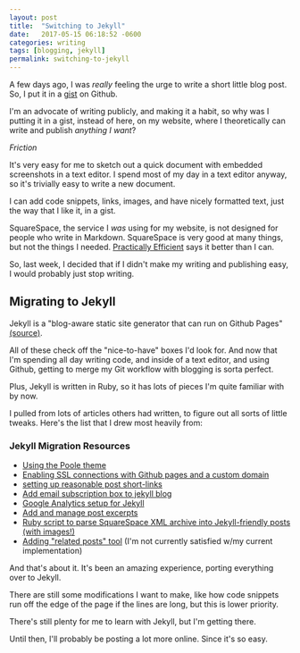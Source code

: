 ```yaml
---
layout: post
title:  "Switching to Jekyll"
date:   2017-05-15 06:18:52 -0600
categories: writing
tags: [blogging, jekyll]
permalink: switching-to-jekyll
---
```


A few days ago, I was _really_ feeling the urge to write a short little blog post. So, I put it in a [gist](https://gist.github.com/josh-works) on Github.

I'm an advocate of writing publicly, and making it a habit, so why was I putting it in a gist, instead of here, on my website, where I theoretically can write and publish _anything I want_?

_Friction_

It's very easy for me to sketch out a quick document with embedded screenshots in a text editor. I spend most of my day in a text editor anyway, so it's trivially easy to write a new document.

I can add code snippets, links, images, and have nicely formatted text, just the way that I like it, in a gist.

SquareSpace, the service I _was_ using for my website, is not designed for people who write in Markdown. SquareSpace is very good at many things, but not the things I needed. [Practically Efficient](http://www.practicallyefficient.com/2016/04/03/static-and-free.html) says it better than I can.

So, last week, I decided that if I didn't make my writing and publishing easy, I would probably just stop writing.
<!--more-->

## Migrating to Jekyll

Jekyll is a "blog-aware static site generator that can run on Github Pages" [(source)](https://jekyllrb.com/).

All of these check off the "nice-to-have" boxes I'd look for. And now that I'm spending all day writing code, and inside of a text editor, and using Github, getting to merge my Git workflow with blogging is sorta perfect.

Plus, Jekyll is written in Ruby, so it has lots of pieces I'm quite familiar with by now.

I pulled from lots of articles others had written, to figure out all sorts of little tweaks. Here's the list that I drew most heavily from:

### Jekyll Migration Resources

- [Using the Poole theme](http://joshualande.com/jekyll-github-pages-poole)
- [Enabling SSL connections with Github pages and a custom domain](https://rck.ms/jekyll-github-pages-custom-domain-gandi-https-ssl-cloudflare/)
- [setting up reasonable post short-links](http://joshualande.com/short-urls-jekyll)
- [Add email subscription box to jekyll blog](http://www.controlfd.com/2016/05/16/add-a-mailchimp-subscriber-form-to-your-jekyll-blog.html)
- [Google Analytics setup for Jekyll](https://michaelsoolee.com/google-analytics-jekyll/)
- [Add and manage post excerpts](https://coderwall.com/p/eazb7w/easily-create-blog-post-excerpts-for-jekyll-and-github-pages)
- [Ruby script to parse SquareSpace XML archive into Jekyll-friendly posts (with images!)](https://gist.github.com/spiffytech/e73777e167dc5a8b6a87)
- [Adding "related posts" tool](https://elliotekj.com/2016/12/05/jekyll-create-a-list-of-all-posts-in-the-same-category/) (I'm not currently satisfied w/my current implementation)


And that's about it. It's been an amazing experience, porting everything over to Jekyll.

There are still some modifications I want to make, like how code snippets run off the edge of the page if the lines are long, but this is lower priority.

There's still plenty for me to learn with Jekyll, but I'm getting there.

Until then, I'll probably be posting a lot more online. Since it's so easy.
